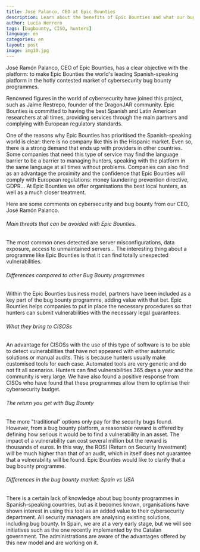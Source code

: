 ```yaml
---
title: José Palanco, CEO at Epic Bounties
description: Learn about the benefits of Epic Bounties and what our bug bounty programme is all about.
author: Lucía Herrero
tags: [bugbounty, CISO, hunters]
language: en
categories: en
layout: post
image: img10.jpg
---
```


José Ramón Palanco, CEO of Epic Bounties, has a clear objective with the platform: to make Epic Bounties the world's leading Spanish-speaking platform in the hotly contested market of cybersecurity bug bounty programmes. 

Renowned figures in the world of cybersecurity have joined this project, such as Jaime Restrepo, founder of the DragonJAR community. Epic Bounties is committed to having the best Spanish and Latin American researchers at all times, providing services through the main partners and complying with European regulatory standards. 

One of the reasons why Epic Bounties has prioritised the Spanish-speaking world is clear: there is no company like this in the Hispanic market. Even so, there is a strong demand that ends up with providers in other countries. Some companies that need this type of service may find the language barrier to be a barrier to managing hunters, speaking with the platform in the same language at all times without problems. Companies can also find as an advantage the proximity and the confidence that Epic Bounties will comply with European regulations: money laundering prevention directive, GDPR... At Epic Bounties we offer organisations the best local hunters, as well as a much closer treatment. 

Here are some comments on cybersecurity and bug bounty from our CEO, José Ramón Palanco. 

###### Main threats that can be avoided with Epic Bounties. 

The most common ones detected are server misconfigurations, data exposure, access to unmaintained servers... The interesting thing about a programme like Epic Bounties is that it can find totally unexpected vulnerabilities. 

###### Differences compared to other Bug Bounty programmes 

Within the Epic Bounties business model, partners have been included as a key part of the bug bounty programme, adding value with that bet. Epic Bounties helps companies to put in place the necessary procedures so that hunters can submit vulnerabilities with the necessary legal guarantees. 

###### What they bring to CISOSs 

An advantage for CISOSs with the use of this type of software is to be able to detect vulnerabilities that have not appeared with either automatic solutions or manual audits. This is because hunters usually make customised tools for each case. Automated tools are very generic and do not fit all scenarios. Hunters can find vulnerabilities 365 days a year and the community is very large. We have also found a positive response from CISOs who have found that these programmes allow them to optimise their cybersecurity budget. 

###### The return you get with Bug Bounty 

The more "traditional" options only pay for the security bugs found. However, from a bug bounty platform, a reasonable reward is offered by defining how serious it would be to find a vulnerability in an asset. The impact of a vulnerability can cost several million but the reward is thousands of euros. In this way, the ROSI (Return on Security Investment) will be much higher than that of an audit, which in itself does not guarantee that a vulnerability will be found.  Epic Bounties would like to clarify that a bug bounty programme. 

###### Differences in the bug bounty market: Spain vs USA 

There is a certain lack of knowledge about bug bounty programmes in Spanish-speaking countries, but as it becomes known, organisations have shown interest in using this tool as an added value to their cybersecurity department. All security managers are analysing existing solutions, including bug bounty. In Spain, we are at a very early stage, but we will see initiatives such as the one recently implemented by the Catalan government. The administrations are aware of the advantages offered by this new model and are working on it. 
